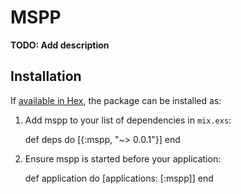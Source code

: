 # MSPP

**TODO: Add description**

## Installation

If [available in Hex](https://hex.pm/docs/publish), the package can be installed as:

  1. Add mspp to your list of dependencies in `mix.exs`:

        def deps do
          [{:mspp, "~> 0.0.1"}]
        end

  2. Ensure mspp is started before your application:

        def application do
          [applications: [:mspp]]
        end
